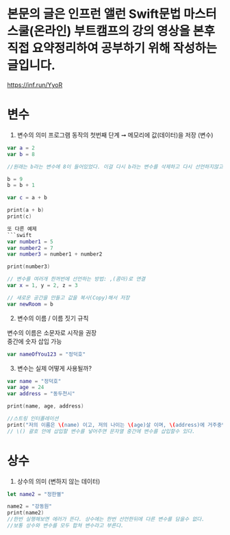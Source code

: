 # 본문의 글은 인프런 앨런 Swift문법 마스터 스쿨(온라인) 부트캠프의 강의 영상을 본후 직접 요약정리하여 공부하기 위해 작성하는 글입니다.
https://inf.run/YyoR

# 변수
1. 변수의 의미 
프로그램 동작의 첫번째 단계 ➞ 메모리에 값(데이터)을 저장 (변수)     
    
```swift
var a = 2
var b = 8

//원래는 b라는 변수에 8이 들어있었다. 이걸 다시 b라는 변수를 삭제하고 다시 선언하지않고 안에있는 값만 바꿔줄수도 있다.

b = 9
b = b + 1

var c = a + b

print(a + b)
print(c)

또 다른 예제
```swift
var number1 = 5
var number2 = 7
var number3 = number1 + number2

print(number3)
```
```swift
// 변수를 여러개 한꺼번에 선언하는 방법: ,(콤마)로 연결
var x = 1, y = 2, z = 3

// 새로운 공간을 만들고 값을 복사(Copy)해서 저장
var newRoom = b
```

2. 변수의 이름 / 이름 짓기 규칙 
  
변수의 이름은 소문자로 시작을 권장   
중간에 숫자 삽입 가능    
```swift
var nameOfYou123 = "정덕호"
```


3. 변수는 실제 어떻게 사용될까?   

```swift
var name = "정덕호"
var age = 24
var address = "동두천시"

print(name, age, address)

//스트링 인터폴레이션
print("저의 이름은 \(name) 이고, 저의 나이는 \(age)살 이며, \(address)에 거주중입니다."
// \() 괄호 안에 삽입할 변수를 넣어주면 문자열 중간에 변수를 삽입할수 있다.
```

# 상수

1. 상수의 의미 (변하지 않는 데이터)

```swift
let name2 = "정한별"

name2 = "강동원"
print(name2)
//한번 실행해보면 에러가 뜬다. 상수에는 한번 선언한뒤에 다른 변수를 담을수 없다.
//보통 상수와 변수를 모두 합쳐 변수라고 부른다.
